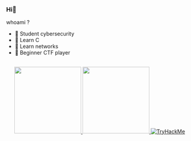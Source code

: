 ### Hi:space_invader:

whoami ?
- 🤖 Student cybersecurity
- 👹 Learn C
- 👹 Learn networks
- :space_invader: Beginner CTF player

##
<div align="center">
  <a href="https://github.com/M4rco0">
  <img height="180em" src="https://github-readme-stats.vercel.app/api?username=M4rco0&show_icons=true&theme=midnight-purple&include_all_commits=true&count_private=true"/>
  <img height="180em" src="https://github-readme-stats.vercel.app/api/top-langs/?username=M4rco0&layout=compact&langs_count=7&theme=midnight-purple"/>
    <img src="https://tryhackme-badges.s3.amazonaws.com/M4rco.png" alt="TryHackMe">
</div>
  

##
  <div> 
 
</div>
